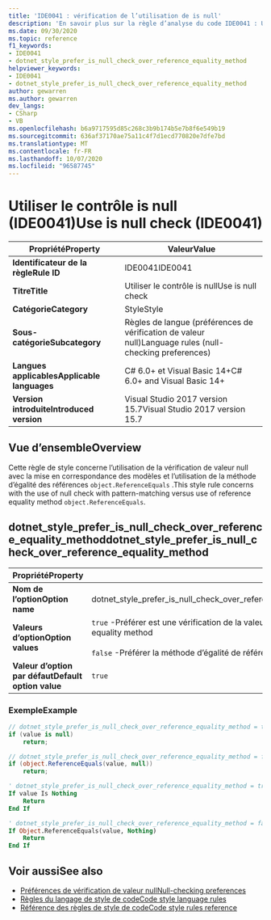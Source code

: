 ```yaml
---
title: 'IDE0041 : vérification de l’utilisation de is null'
description: 'En savoir plus sur la règle d’analyse du code IDE0041 : Use is null Check'
ms.date: 09/30/2020
ms.topic: reference
f1_keywords:
- IDE0041
- dotnet_style_prefer_is_null_check_over_reference_equality_method
helpviewer_keywords:
- IDE0041
- dotnet_style_prefer_is_null_check_over_reference_equality_method
author: gewarren
ms.author: gewarren
dev_langs:
- CSharp
- VB
ms.openlocfilehash: b6a9717595d85c268c3b9b174b5e7b8f6e549b19
ms.sourcegitcommit: 636af37170ae75a11c4f7d1ecd770820e7dfe7bd
ms.translationtype: MT
ms.contentlocale: fr-FR
ms.lasthandoff: 10/07/2020
ms.locfileid: "96587745"
---
```

# <a name="use-is-null-check-ide0041"></a><span data-ttu-id="8ff5f-103">Utiliser le contrôle is null (IDE0041)</span><span class="sxs-lookup"><span data-stu-id="8ff5f-103">Use is null check (IDE0041)</span></span>

|<span data-ttu-id="8ff5f-104">Propriété</span><span class="sxs-lookup"><span data-stu-id="8ff5f-104">Property</span></span>|<span data-ttu-id="8ff5f-105">Valeur</span><span class="sxs-lookup"><span data-stu-id="8ff5f-105">Value</span></span>|
|-|-|
| <span data-ttu-id="8ff5f-106">**Identificateur de la règle**</span><span class="sxs-lookup"><span data-stu-id="8ff5f-106">**Rule ID**</span></span> | <span data-ttu-id="8ff5f-107">IDE0041</span><span class="sxs-lookup"><span data-stu-id="8ff5f-107">IDE0041</span></span> |
| <span data-ttu-id="8ff5f-108">**Titre**</span><span class="sxs-lookup"><span data-stu-id="8ff5f-108">**Title**</span></span> | <span data-ttu-id="8ff5f-109">Utiliser le contrôle is null</span><span class="sxs-lookup"><span data-stu-id="8ff5f-109">Use is null check</span></span> |
| <span data-ttu-id="8ff5f-110">**Catégorie**</span><span class="sxs-lookup"><span data-stu-id="8ff5f-110">**Category**</span></span> | <span data-ttu-id="8ff5f-111">Style</span><span class="sxs-lookup"><span data-stu-id="8ff5f-111">Style</span></span> |
| <span data-ttu-id="8ff5f-112">**Sous-catégorie**</span><span class="sxs-lookup"><span data-stu-id="8ff5f-112">**Subcategory**</span></span> | <span data-ttu-id="8ff5f-113">Règles de langue (préférences de vérification de valeur null)</span><span class="sxs-lookup"><span data-stu-id="8ff5f-113">Language rules (null-checking preferences)</span></span> |
| <span data-ttu-id="8ff5f-114">**Langues applicables**</span><span class="sxs-lookup"><span data-stu-id="8ff5f-114">**Applicable languages**</span></span> | <span data-ttu-id="8ff5f-115">C# 6.0+ et Visual Basic 14+</span><span class="sxs-lookup"><span data-stu-id="8ff5f-115">C# 6.0+ and Visual Basic 14+</span></span> |
| <span data-ttu-id="8ff5f-116">**Version introduite**</span><span class="sxs-lookup"><span data-stu-id="8ff5f-116">**Introduced version**</span></span> | <span data-ttu-id="8ff5f-117">Visual Studio 2017 version 15.7</span><span class="sxs-lookup"><span data-stu-id="8ff5f-117">Visual Studio 2017 version 15.7</span></span> |

## <a name="overview"></a><span data-ttu-id="8ff5f-118">Vue d’ensemble</span><span class="sxs-lookup"><span data-stu-id="8ff5f-118">Overview</span></span>

<span data-ttu-id="8ff5f-119">Cette règle de style concerne l’utilisation de la vérification de valeur null avec la mise en correspondance des modèles et l’utilisation de la méthode d’égalité des références `object.ReferenceEquals` .</span><span class="sxs-lookup"><span data-stu-id="8ff5f-119">This style rule concerns with the use of null check with pattern-matching versus use of reference equality method `object.ReferenceEquals`.</span></span>

## <a name="dotnet_style_prefer_is_null_check_over_reference_equality_method"></a><span data-ttu-id="8ff5f-120">dotnet_style_prefer_is_null_check_over_reference_equality_method</span><span class="sxs-lookup"><span data-stu-id="8ff5f-120">dotnet_style_prefer_is_null_check_over_reference_equality_method</span></span>

|<span data-ttu-id="8ff5f-121">Propriété</span><span class="sxs-lookup"><span data-stu-id="8ff5f-121">Property</span></span>|<span data-ttu-id="8ff5f-122">Valeur</span><span class="sxs-lookup"><span data-stu-id="8ff5f-122">Value</span></span>|
|-|-|
| <span data-ttu-id="8ff5f-123">**Nom de l’option**</span><span class="sxs-lookup"><span data-stu-id="8ff5f-123">**Option name**</span></span> | <span data-ttu-id="8ff5f-124">dotnet_style_prefer_is_null_check_over_reference_equality_method</span><span class="sxs-lookup"><span data-stu-id="8ff5f-124">dotnet_style_prefer_is_null_check_over_reference_equality_method</span></span>
| <span data-ttu-id="8ff5f-125">**Valeurs d’option**</span><span class="sxs-lookup"><span data-stu-id="8ff5f-125">**Option values**</span></span> | <span data-ttu-id="8ff5f-126">`true` -Préférer est une vérification de la valeur NULL sur la méthode d’égalité des références</span><span class="sxs-lookup"><span data-stu-id="8ff5f-126">`true` - Prefer is null check over reference equality method</span></span><br /><br /><span data-ttu-id="8ff5f-127">`false` -Préférer la méthode d’égalité de référence sur is Check null</span><span class="sxs-lookup"><span data-stu-id="8ff5f-127">`false` - Prefer reference equality method over is null check</span></span> |
| <span data-ttu-id="8ff5f-128">**Valeur d’option par défaut**</span><span class="sxs-lookup"><span data-stu-id="8ff5f-128">**Default option value**</span></span> | `true` |

### <a name="example"></a><span data-ttu-id="8ff5f-129">Exemple</span><span class="sxs-lookup"><span data-stu-id="8ff5f-129">Example</span></span>

```csharp
// dotnet_style_prefer_is_null_check_over_reference_equality_method = true
if (value is null)
    return;

// dotnet_style_prefer_is_null_check_over_reference_equality_method = false
if (object.ReferenceEquals(value, null))
    return;
```

```vb
' dotnet_style_prefer_is_null_check_over_reference_equality_method = true
If value Is Nothing
    Return
End If

' dotnet_style_prefer_is_null_check_over_reference_equality_method = false
If Object.ReferenceEquals(value, Nothing)
    Return
End If
```

## <a name="see-also"></a><span data-ttu-id="8ff5f-130">Voir aussi</span><span class="sxs-lookup"><span data-stu-id="8ff5f-130">See also</span></span>

- [<span data-ttu-id="8ff5f-131">Préférences de vérification de valeur null</span><span class="sxs-lookup"><span data-stu-id="8ff5f-131">Null-checking preferences</span></span>](null-checking-preferences.md)
- [<span data-ttu-id="8ff5f-132">Règles du langage de style de code</span><span class="sxs-lookup"><span data-stu-id="8ff5f-132">Code style language rules</span></span>](language-rules.md)
- [<span data-ttu-id="8ff5f-133">Référence des règles de style de code</span><span class="sxs-lookup"><span data-stu-id="8ff5f-133">Code style rules reference</span></span>](index.md)
